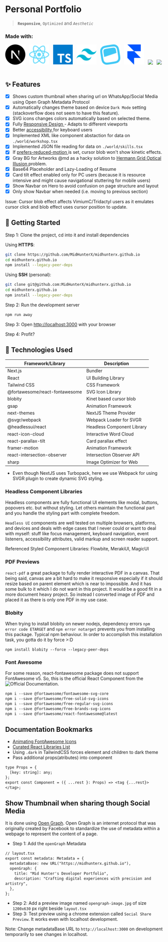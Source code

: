 # Personal Portfolio

> **`Responsive`**, `Optimized` and _`Aesthetic`_

<span>
    <h3>Made with:</h3>
    <img width=64 src="./public/ico/frameworks/nextdotjs.svg" /> &nbsp;
    <img width=64 src="./public/ico/libraries/react.svg" /> &nbsp;
    <img width=64 src="./public/ico/languages/typescript.svg" /> &nbsp;
    <img width=64 src="./public/ico/frameworks/tailwindcss.svg" /> &nbsp;
    <img width=64 src="./public/ico/libraries/headlessui.svg" /> &nbsp;
    <img width=64 src="./public/ico/libraries/framer.svg" /> &nbsp;
    <img width=64 src="https://cdn.jsdelivr.net/gh/devicons/devicon@latest/icons/webpack/webpack-original.svg" /> &nbsp;
    <img width=64 src="https://cdn.jsdelivr.net/gh/devicons/devicon@latest/icons/json/json-original.svg" /> &nbsp;
</span>

## ✨ Features

- [x] Shows custom thumbnail when sharing url on WhatsApp/Social Media using Open Graph Metadata Protocol
- [x] Automatically changes theme based on device `Dark Mode` setting (stackoverflow does not seem to have this feature).
- [x] SVG icons changes colors automatically based on selected theme.
- [x] Fully [ Responsive Design ](https://en.wikipedia.org/wiki/Responsive_web_design) - Adapts to different viewports
- [x] Better [ accessibility ](https://en.wikipedia.org/wiki/Web_accessibility) for keyboard users
- [x] Implemented XML like component abstaction for data on `./world/workshop.tsx`
- [x] Implemented JSON file reading for data on `./world/skills.tsx`
- [x] If [ prefers-reduced-motion ](https://developer.mozilla.org/en-US/docs/Web/CSS/@media/prefers-reduced-motion) is set, cursor blob won't show kinetic effects.
- [x] Gray BG for Artworks @md as a hacky solution to [ Hermann Grid Optical Illusion ](https://en.wikipedia.org/wiki/Grid_illusion) problem.
- [x] Base64 Placeholder and Lazy-Loading of Resume
- [x] Card tilt effect enabled only for PC users (because it is resource intensive and might cause navigational stuttering for mobile users)
- [x] Show Navbar on Hero to avoid confusion on page structure and layout
- [x] Only show Navbar when needed (i.e. moving to previous section)

Issue: Cursor blob effect affects VimiumC/Tridactyl users as it emulates cursor click and blob effect uses cursor position to update.

## 🍻 Getting Started

Step 1: Clone the project, cd into it and install dependencies

Using **HTTPS**:

```bash
git clone https://github.com/MidHunterX/midhunterx.github.io
cd midhunterx.github.io
npm install --legacy-peer-deps
```

Using **SSH** (personal):

```bash
git clone git@github.com:MidHunterX/midhunterx.github.io
cd midhunterx.github.io
npm install --legacy-peer-deps
```

Step 2: Run the development server

```bash
npm run away
```

Step 3: Open [http://localhost:3000](http://localhost:3000) with your browser

Step 4: Profit?

## 💽 Technologies Used

| Framework/Library              | Description                |
| ------------------------------ | -------------------------- |
| Next.js                        | Bundler                    |
| React                          | UI Building Library        |
| Tailwind CSS                   | CSS Framework              |
| @fortawesome/react-fontawesome | SVG Icon Library           |
| blobity                        | Kinet based cursor blob    |
| gsap                           | Animation Framework        |
| next-themes                    | NextJS Theme Provider      |
| @svgr/webpack                  | Webpack Loader for SVGR    |
| @headlessui/react              | Headless Component Library |
| react-icon-cloud               | Interactive Word Cloud     |
| react-parallax-tilt            | Card parallax effect       |
| framer-motion                  | Animation Framework        |
| react-intersection-observer    | Intersection Observer API  |
| sharp                          | Image Optimizer for Web    |

- Even though NextJS uses Turbopack, here we use Webpack for using SVGR plugin to create dynamic SVG styling.

### Headless Component Libraries

Headless components are fully functional UI elements like modal, buttons, popovers etc. but without styling. Let others maintain the functional part and you handle the styling part with complete freedom.

`Headless UI` components are well tested on multiple browsers, platforms, and devices and deals with edge cases that I never could or want to deal with myself: stuff like focus management, keyboard navigation, event listeners, accessibility attributes, valid markup and screen reader support.

Referenced Styled Component Libraries: Flowbite, MerakiUI, MagicUI

### PDF Previews

`react-pdf` a great package to fully render interactive PDF in a canvas. That being said, canvas are a bit hard to make it responsive especially if it should resize based on parent element which is near to impossible. And it has some bulk to it which I do not want in this project. It would be a good fit in a more document heavy project. So instead I converted image of PDF and placed it as there is only one PDF in my use case.

### Blobity

When trying to install blobity on newer nodejs, dependency errors `npm error code ETARGET` and `npm error notarget` prevents you from installing this package. Typical npm behaviour. In order to accomplish this installation task, you gotta do it by force >:D

```
npm install blobity --force --legacy-peer-deps
```

### Font Awesome

For some reason, react-fontawesome package does not support FontAwesome v5. So, this is the official React Component from the ![Official Documentation](https://docs.fontawesome.com/web/use-with/react).

```
npm i --save @fortawesome/fontawesome-svg-core
npm i --save @fortawesome/free-solid-svg-icons
npm i --save @fortawesome/free-regular-svg-icons
npm i --save @fortawesome/free-brands-svg-icons
npm i --save @fortawesome/react-fontawesome@latest
```

## Documentation Bookmarks

- [Animating FontAwesome Icons](https://docs.fontawesome.com/web/style/animate/)
- [Curated React Libraries List](https://github.com/brillout/awesome-react-components)
- Using `.dark` in TailwindCSS forces element and children to dark theme
- Pass additional props(atributes) into component

```tsx
type Props = {
  [key: string]: any;
};
export const Component = ({ ...rest }: Props) => <tag {...rest}> </tag>;
```

## Show Thumbnail when sharing though Social Media

It is done using [Open Graph](https://nextjs.org/docs/app/building-your-application/optimizing/metadata#merging). Open Graph is an internet protocol that was originally created by Facebook to standardize the use of metadata within a webpage to represent the content of a page.

- Step 1: Add the `openGraph` Metadata

```tsx
// layout.tsx
export const metadata: Metadata = {
  metadataBase: new URL("https://midhunterx.github.io"),
  openGraph: {
    title: "Mid Hunter's Developer Portfolio",
    description: "Crafting digital experiences with precision and artistry",
  },
};
```

- Step 2: Add a preview image named `opengraph-image.jpg` of size `1200x630` px right beside `layout.tsx`
- Step 3: Test preview using a chrome extension called `Social Share Preview`. It works even with localhost development.

Note: Change metadataBase URL to `http://localhost:3000` on development temporarily to see changes in localhost.
